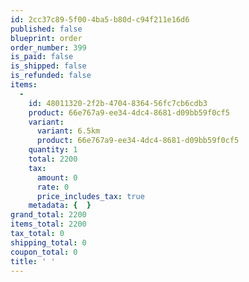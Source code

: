 ```yaml
---
id: 2cc37c89-5f00-4ba5-b80d-c94f211e16d6
published: false
blueprint: order
order_number: 399
is_paid: false
is_shipped: false
is_refunded: false
items:
  -
    id: 48011320-2f2b-4704-8364-56fc7cb6cdb3
    product: 66e767a9-ee34-4dc4-8681-d09bb59f0cf5
    variant:
      variant: 6.5km
      product: 66e767a9-ee34-4dc4-8681-d09bb59f0cf5
    quantity: 1
    total: 2200
    tax:
      amount: 0
      rate: 0
      price_includes_tax: true
    metadata: {  }
grand_total: 2200
items_total: 2200
tax_total: 0
shipping_total: 0
coupon_total: 0
title: ' '
---
```

